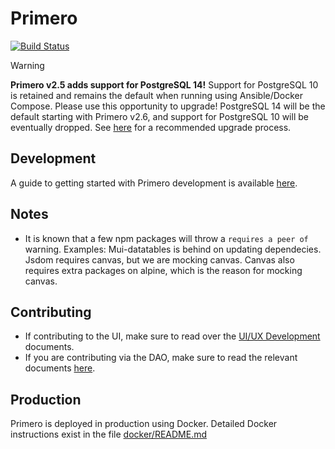 <!-- Copyright (c) 2014 - 2023 UNICEF. All rights reserved. -->

Primero
========
[![Build Status](https://github.com/primeroIMS/primero/actions/workflows/app.yml/badge.svg)](https://github.com/primeroIMS/primero/actions)


> [!WARNING]
> **Primero v2.5 adds support for PostgreSQL 14!**
> Support for PostgreSQL 10 is retained and remains the default when running using Ansible/Docker Compose. Please use this opportunity to upgrade! PostgreSQL 14 will be the default starting with Primero v2.6, and support for PostgreSQL 10 will be eventually dropped. See [here](doc/postgres_upgrade.md) for a recommended upgrade process.

## Development

A guide to getting started with Primero development is available [here](doc/getting_started_development.md).



## Notes

- It is known that a few npm packages will throw a `requires a peer of` warning. Examples: Mui-datatables is behind on updating dependecies. Jsdom requires canvas, but we are mocking canvas. Canvas also requires extra packages on alpine, which is the reason for mocking canvas.

## Contributing
- If contributing to the UI, make sure to read over the [UI/UX Development](doc/ui_ux.md) documents.
- If you are contributing via the DAO, make sure to read the relevant documents [here](doc/dao/Index.md).

## Production

Primero is deployed in production using Docker. Detailed Docker instructions exist in the file [docker/README.md](docker/README.md)
